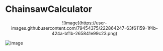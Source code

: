 ﻿# ChainsawCalculator
 
 <div style="text-align: center;">  ![image](https://user-images.githubusercontent.com/79454375/222864247-63f61159-1f4b-424a-bf1b-265841e99c23.png)</div>
 
![image](https://user-images.githubusercontent.com/79454375/222864227-a919f94a-6f7a-4707-b835-38521ddbfa48.png)
